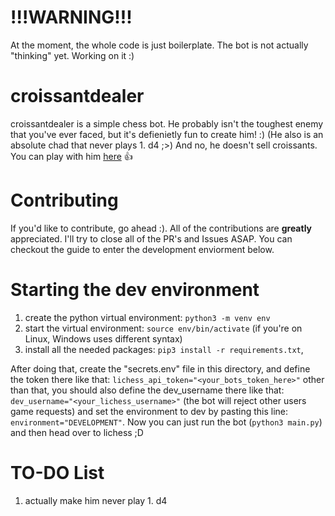 # !!!WARNING!!!
At the moment, the whole code is just boilerplate. The bot is not actually "thinking" yet. Working on it :)

# croissantdealer
croissantdealer is a simple chess bot. He probably isn't the toughest enemy that you've ever faced, but it's defienietly fun to create him! :) (He also is an absolute chad that never plays 1. d4 ;>) And no, he doesn't sell croissants. You can play with him <a href="https://lichess.org/?user=croissantdealer#friend">here</a> 👍

# Contributing
If you'd like to contribute, go ahead  :). All of the contributions are **greatly** appreciated. I'll try to close all of the PR's and Issues ASAP. You can checkout the guide to enter the development enviorment below.

# Starting the dev environment
1. create the python virtual environment: `python3 -m venv env`
2. start the virtual environment: `source env/bin/activate` (if you're on Linux, Windows uses different syntax)
3. install all the needed packages: `pip3 install -r requirements.txt`,

After doing that, create the "secrets.env" file in this directory, and define the token there like that: `lichess_api_token="<your_bots_token_here>"` other than that, you should also define the dev_username there like that: `dev_username="<your_lichess_username>"` (the bot will reject other users game requests) and set the environment to dev by pasting this line: `environment="DEVELOPMENT"`. Now you can just run the bot (`python3 main.py`) and then head over to lichess ;D

# TO-DO List
1. actually make him never play 1. d4